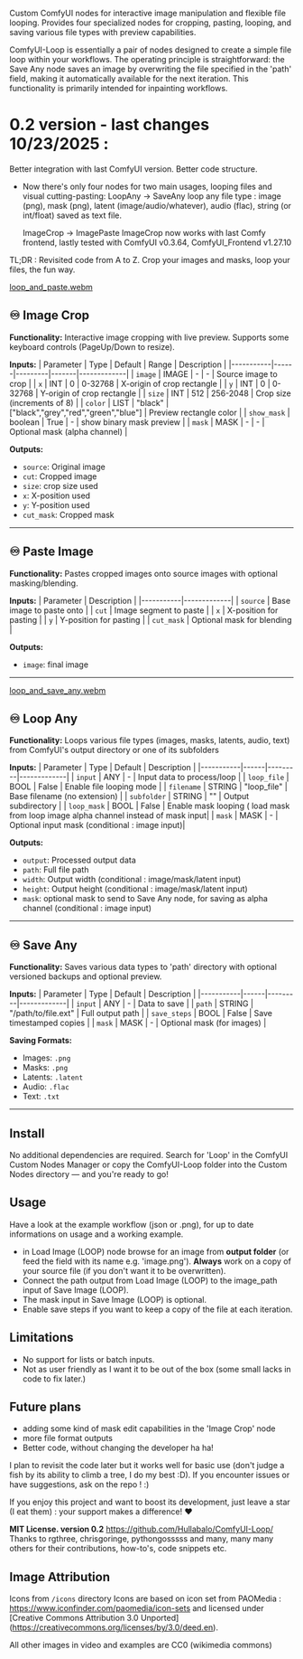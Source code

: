 Custom ComfyUI nodes for interactive image manipulation and flexible file looping. Provides four specialized nodes for cropping, pasting, looping, and saving various file types with preview capabilities.

ComfyUI-Loop is essentially a pair of nodes designed to create a simple file loop within your workflows. The operating principle is straightforward: the Save Any node saves an image by overwriting the file specified in the 'path' field, making it automatically available for the next iteration. This functionality is primarily intended for inpainting workflows.

# 0.2 version - last changes 10/23/2025 :
Better integration with last ComfyUI version. Better code structure.
- Now there's only four nodes for two main usages, looping files and visual cutting-pasting: 
  LoopAny -> SaveAny
  loop any file type : image (png), mask (png), latent (image/audio/whatever), audio (flac), string (or int/float) saved as text file.

  ImageCrop -> ImagePaste
  ImageCrop now works with last Comfy frontend, lastly tested with ComfyUI v0.3.64, ComfyUI_Frontend v1.27.10

TL;DR : Revisited code from A to Z. Crop your images and masks, loop your files, the fun way.

[loop_and_paste.webm](https://github.com/user-attachments/assets/83c2a7b8-c854-4681-9773-8110bdd753aa)

## ♾️ Image Crop
**Functionality:** Interactive image cropping with live preview. Supports some keyboard controls (PageUp/Down to resize).

**Inputs:**
| Parameter | Type | Default | Range | Description |
|-----------|------|---------|-------|-------------|
| `image` | IMAGE | - | - | Source image to crop |
| `x` | INT | 0 | 0-32768 | X-origin of crop rectangle |
| `y` | INT | 0 | 0-32768 | Y-origin of crop rectangle |
| `size` | INT | 512 | 256-2048 | Crop size (increments of 8) |
| `color` | LIST | "black" | ["black","grey","red","green","blue"] | Preview rectangle color |
| `show_mask` | boolean | True | - | show binary mask preview |
| `mask` | MASK | - | - | Optional mask (alpha channel) |

**Outputs:**
- `source`: Original image
- `cut`: Cropped image
- `size`: crop size used
- `x`: X-position used
- `y`: Y-position used
- `cut_mask`: Cropped mask

---

## ♾️ Paste Image
**Functionality:** Pastes cropped images onto source images with optional masking/blending.

**Inputs:**
| Parameter | Description |
|-----------|-------------|
| `source` | Base image to paste onto |
| `cut` | Image segment to paste |
| `x` | X-position for pasting |
| `y` | Y-position for pasting |
| `cut_mask` | Optional mask for blending |

**Outputs:**
- `image`: final image

---
[loop_and_save_any.webm](https://github.com/user-attachments/assets/d6e1c707-8403-419d-91ff-b470b1599d01)

## ♾️ Loop Any
**Functionality:** Loops various file types (images, masks, latents, audio, text) from ComfyUI's output directory or one of its subfolders

**Inputs:**
| Parameter | Type | Default | Description |
|-----------|------|---------|-------------|
| `input` | ANY | - | Input data to process/loop |
| `loop_file` | BOOL | False | Enable file looping mode |
| `filename` | STRING | "loop_file" | Base filename (no extension) |
| `subfolder` | STRING | "" | Output subdirectory |
| `loop_mask` | BOOL | False | Enable mask looping ( load mask from loop image alpha channel instead of mask input|
| `mask` | MASK | - | Optional input mask (conditional : image input)|

**Outputs:**
- `output`: Processed output data
- `path`: Full file path
- `width`: Output width (conditional : image/mask/latent input)
- `height`: Output height (conditional : image/mask/latent input)
- `mask`: optional mask to send to Save Any node, for saving as alpha channel (conditional : image input)

---

## ♾️ Save Any
**Functionality:** Saves various data types to 'path' directory with optional versioned backups and optional preview.

**Inputs:**
| Parameter | Type | Default | Description |
|-----------|------|---------|-------------|
| `input` | ANY | - | Data to save |
| `path` | STRING | "/path/to/file.ext" | Full output path |
| `save_steps` | BOOL | False | Save timestamped copies |
| `mask` | MASK | - | Optional mask (for images) |

**Saving Formats:**
- Images: `.png`
- Masks: `.png`
- Latents: `.latent`
- Audio: `.flac`
- Text: `.txt`
---

## Install
No additional dependencies are required. Search for 'Loop' in the ComfyUI Custom Nodes Manager or copy the ComfyUI-Loop folder into the Custom Nodes directory — and you're ready to go!

## Usage
Have a look at the example workflow (json or .png), for up to date informations on usage and a working example.
- in  Load Image (LOOP) node browse for an image from **output folder** (or feed the field with its name e.g. 'image.png'). **Always** work on a copy of your source file (if you don't want it to be overwritten).
- Connect the path output from Load Image (LOOP) to the image_path input of Save Image (LOOP).
- The mask input in Save Image (LOOP) is optional.
- Enable save steps if you want to keep a copy of the file at each iteration.

## Limitations
- No support for lists or batch inputs.
- Not as user friendly as I want it to be out of the box (some small lacks in code to fix later.)

## Future plans
- adding some kind of mask edit capabilities in the 'Image Crop' node
- more file format outputs
- Better code, without changing the developer ha ha!

I plan to revisit the code later but it works well for basic use (don't judge a fish by its ability to climb a tree, I do my best :D). 
If you encounter issues or have suggestions, ask on the repo ! :)

If you enjoy this project and want to boost its development, just leave a star (I eat them) : your support makes a difference! ♥️

**MIT License. version 0.2**
https://github.com/Hullabalo/ComfyUI-Loop/
Thanks to rgthree, chrisgoringe, pythongosssss and many, many many others for their contributions, how-to's, code snippets etc.

## Image Attribution
Icons from `/icons` directory Icons are based on icon set from PAOMedia :
https://www.iconfinder.com/paomedia/icon-sets
and licensed under [Creative Commons Attribution 3.0 Unported] (https://creativecommons.org/licenses/by/3.0/deed.en).

All other images in video and examples are CC0 (wikimedia commons)
